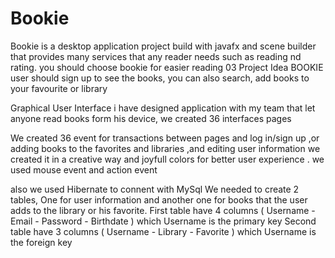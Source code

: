# Bookie
Bookie is a desktop application project build with javafx and scene builder that provides many services that any reader needs such as reading nd rating. you should choose bookie for easier reading 03 Project Idea BOOKIE user should sign up to see the books, you can also search, add books to your favourite or library 

Graphical User Interface
i have designed application with my team that let anyone
read books form his device, we created 36
interfaces pages 


We created 36 event for transactions
between pages and log in/sign up ,or
adding books to the favorites and
libraries ,and editing user information
we created it in a creative way and
joyfull colors for better user
experience .
we used mouse event and action
event


also we used Hibernate to connent with MySql We needed to create 2 tables, One for user
information and another one for books that the
user adds to the library or his favorite.
First table have 4 columns ( Username - Email -
Password - Birthdate ) which Username is the
primary key
Second table have 3 columns ( Username -
Library - Favorite ) which Username is the
foreign key
